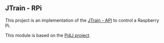 JTrain - RPi
-

This project is an implementation of the [JTrain - API](https://github.com/tenje/JTrain/tree/master/JTrain%20-%20API) to control a Raspberry Pi.



This module is based on the [Pi4J project](https://github.com/Pi4J/pi4j).
